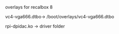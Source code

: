 overlays for recalbox 8

vc4-vga666.dtbo-> /boot/overlays/vc4-vga666.dtbo

rpi-dpidac.ko -> driver folder
